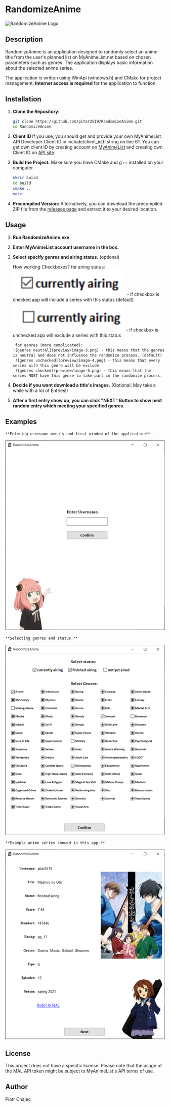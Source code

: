 # RandomizeAnime

![RandomizeAnime Logo](res/ico/RandomizeAnime.ico)

## Description

RandomizeAnime is an application designed to randomly select an anime title from the user's planned list on MyAnimeList.net based on chosen parameters such as genres. The application displays basic information about the selected anime series.

The application is written using WinApi (windows.h) and CMake for project management. **Internet access is required** for the application to function.

## Installation

1. **Clone the Repository:**
    ```sh
    git clone https://github.com/piter2519/RandomizeAnime.git
    cd RandomizeAnime
    ```

2. **Client ID**
    If you use, you should get and provide your own MyAnimeList API Developer Client ID in include/client_id.h string on line 61. You can get own client ID by creating account on [MyAnimeList](https://myanimelist.net/) and creating own Client ID on [API site](https://myanimelist.net/apiconfig).

3. **Build the Project:**
    Make sure you have CMake and g++ installed on your computer.
    ```sh
    mkdir build
    cd build
    cmake ..
    make
    ```

4. **Precompiled Version:**
    Alternatively, you can download the precompiled ZIP file from the [releases page](https://github.com/piter2519/RandomizeAnime/releases) and extract it to your desired location.

## Usage
1. **Run RandomizeAnime.exe**

2. **Enter MyAnimeList account username in the box.**

3. **Select specify genres and airing status.** (optional)

    How working Checkboxes?
        for airing status:
        ![status checked](preview/image-1.png) - if checkbox is checked app will include a series with this status (default)
        ![status unchecked](preview/image-2.png) - if checkbox is unchecked app will exclude a series with this status

        for genres (more complicated): 
       ![genres neutral](preview/image-3.png) - this means that the genres is neutral and does not influence the randomize process. (default)
        ![genres unchecked](preview/image-4.png) - this means that every series with this genre will be exclude
        ![genres checked](preview/image-5.png) - this means that the series MUST have this genre to take part in the randomize process.

4. **Decide if you want download a title's images.** (Optional. May take a while with a lot of Entries!) 

5. **After a first entry show up, you can click "NEXT" Button to show next random entry which meeting your specified genres.**

## Examples

    **Entering username menu's and first window of the application**
![Entering username menu](preview/image-6.png) 

    **Selecting genres and status.**

![genres menu](preview/image-7.png)

    **Example anime series showed in this app.**

![Example](preview/image-8.png)

## License

This project does not have a specific license. Please note that the usage of the MAL API token might be subject to MyAnimeList's API terms of use.

## Author

Piotr Chajec

